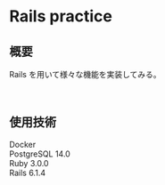 # Rails practice

## 概要
Rails を用いて様々な機能を実装してみる。

<br>

## 使用技術
Docker  
PostgreSQL 14.0  
Ruby 3.0.0  
Rails 6.1.4

